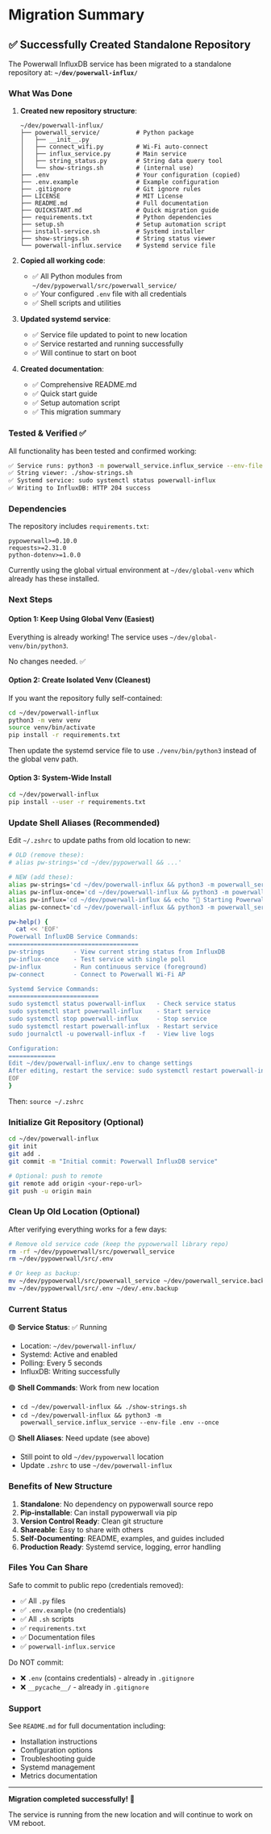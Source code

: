 # Migration Summary

## ✅ Successfully Created Standalone Repository

The Powerwall InfluxDB service has been migrated to a standalone repository at:
**`~/dev/powerwall-influx/`**

### What Was Done

1. **Created new repository structure**:
   ```
   ~/dev/powerwall-influx/
   ├── powerwall_service/          # Python package
   │   ├── __init__.py
   │   ├── connect_wifi.py         # Wi-Fi auto-connect
   │   ├── influx_service.py       # Main service
   │   ├── string_status.py        # String data query tool
   │   └── show-strings.sh         # (internal use)
   ├── .env                        # Your configuration (copied)
   ├── .env.example                # Example configuration
   ├── .gitignore                  # Git ignore rules
   ├── LICENSE                     # MIT License
   ├── README.md                   # Full documentation
   ├── QUICKSTART.md               # Quick migration guide
   ├── requirements.txt            # Python dependencies
   ├── setup.sh                    # Setup automation script
   ├── install-service.sh          # Systemd installer
   ├── show-strings.sh             # String status viewer
   └── powerwall-influx.service    # Systemd service file
   ```

2. **Copied all working code**:
   - ✅ All Python modules from `~/dev/pypowerwall/src/powerwall_service/`
   - ✅ Your configured `.env` file with all credentials
   - ✅ Shell scripts and utilities

3. **Updated systemd service**:
   - ✅ Service file updated to point to new location
   - ✅ Service restarted and running successfully
   - ✅ Will continue to start on boot

4. **Created documentation**:
   - ✅ Comprehensive README.md
   - ✅ Quick start guide
   - ✅ Setup automation script
   - ✅ This migration summary

### Tested & Verified ✅

All functionality has been tested and confirmed working:

```bash
✅ Service runs: python3 -m powerwall_service.influx_service --env-file .env --once
✅ String viewer: ./show-strings.sh
✅ Systemd service: sudo systemctl status powerwall-influx
✅ Writing to InfluxDB: HTTP 204 success
```

### Dependencies

The repository includes `requirements.txt`:
```
pypowerwall>=0.10.0
requests>=2.31.0
python-dotenv>=1.0.0
```

Currently using the global virtual environment at `~/dev/global-venv` which already has these installed.

### Next Steps

#### Option 1: Keep Using Global Venv (Easiest)

Everything is already working! The service uses `~/dev/global-venv/bin/python3`.

No changes needed. ✅

#### Option 2: Create Isolated Venv (Cleanest)

If you want the repository fully self-contained:

```bash
cd ~/dev/powerwall-influx
python3 -m venv venv
source venv/bin/activate
pip install -r requirements.txt
```

Then update the systemd service file to use `./venv/bin/python3` instead of the global venv path.

#### Option 3: System-Wide Install

```bash
cd ~/dev/powerwall-influx
pip install --user -r requirements.txt
```

### Update Shell Aliases (Recommended)

Edit `~/.zshrc` to update paths from old location to new:

```bash
# OLD (remove these):
# alias pw-strings='cd ~/dev/pypowerwall && ...'

# NEW (add these):
alias pw-strings='cd ~/dev/powerwall-influx && python3 -m powerwall_service.string_status --env-file .env'
alias pw-influx-once='cd ~/dev/powerwall-influx && python3 -m powerwall_service.influx_service --env-file .env --once'
alias pw-influx='cd ~/dev/powerwall-influx && echo "🚀 Starting Powerwall InfluxDB service (Ctrl+C to stop)..." && python3 -m powerwall_service.influx_service --env-file .env'
alias pw-connect='cd ~/dev/powerwall-influx && python3 -m powerwall_service.connect_wifi --env-file .env'

pw-help() {
  cat << 'EOF'
Powerwall InfluxDB Service Commands:
====================================
pw-strings        - View current string status from InfluxDB
pw-influx-once    - Test service with single poll
pw-influx         - Run continuous service (foreground)
pw-connect        - Connect to Powerwall Wi-Fi AP

Systemd Service Commands:
=========================
sudo systemctl status powerwall-influx   - Check service status
sudo systemctl start powerwall-influx    - Start service
sudo systemctl stop powerwall-influx     - Stop service
sudo systemctl restart powerwall-influx  - Restart service
sudo journalctl -u powerwall-influx -f   - View live logs

Configuration:
=============
Edit ~/dev/powerwall-influx/.env to change settings
After editing, restart the service: sudo systemctl restart powerwall-influx
EOF
}
```

Then: `source ~/.zshrc`

### Initialize Git Repository (Optional)

```bash
cd ~/dev/powerwall-influx
git init
git add .
git commit -m "Initial commit: Powerwall InfluxDB service"

# Optional: push to remote
git remote add origin <your-repo-url>
git push -u origin main
```

### Clean Up Old Location (Optional)

After verifying everything works for a few days:

```bash
# Remove old service code (keep the pypowerwall library repo)
rm -rf ~/dev/pypowerwall/src/powerwall_service
rm ~/dev/pypowerwall/src/.env

# Or keep as backup:
mv ~/dev/pypowerwall/src/powerwall_service ~/dev/powerwall_service.backup
mv ~/dev/pypowerwall/src/.env ~/dev/.env.backup
```

### Current Status

🟢 **Service Status**: ✅ Running
- Location: `~/dev/powerwall-influx/`
- Systemd: Active and enabled
- Polling: Every 5 seconds
- InfluxDB: Writing successfully

🟢 **Shell Commands**: Work from new location
- `cd ~/dev/powerwall-influx && ./show-strings.sh`
- `cd ~/dev/powerwall-influx && python3 -m powerwall_service.influx_service --env-file .env --once`

🟡 **Shell Aliases**: Need update (see above)
- Still point to old `~/dev/pypowerwall` location
- Update `.zshrc` to use `~/dev/powerwall-influx`

### Benefits of New Structure

1. **Standalone**: No dependency on pypowerwall source repo
2. **Pip-installable**: Can install pypowerwall via pip
3. **Version Control Ready**: Clean git structure
4. **Shareable**: Easy to share with others
5. **Self-Documenting**: README, examples, and guides included
6. **Production Ready**: Systemd service, logging, error handling

### Files You Can Share

Safe to commit to public repo (credentials removed):
- ✅ All `.py` files
- ✅ `.env.example` (no credentials)
- ✅ All `.sh` scripts
- ✅ `requirements.txt`
- ✅ Documentation files
- ✅ `powerwall-influx.service`

Do NOT commit:
- ❌ `.env` (contains credentials) - already in `.gitignore`
- ❌ `__pycache__/` - already in `.gitignore`

### Support

See `README.md` for full documentation including:
- Installation instructions
- Configuration options
- Troubleshooting guide
- Systemd management
- Metrics documentation

---

**Migration completed successfully!** 🎉

The service is running from the new location and will continue to work on VM reboot.
